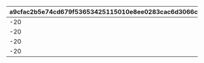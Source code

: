 |a9cfac2b5e74cd679f53653425115010e8ee0283cac6d3066cf5b8c767620be5|aec6972a7fe7b99d081e0e664f2ddf788c07edaaaf015fc6d183759dc8b3967d|9a0a64a8982b1d991142cc62f30839fad72d747da5b1c8d5669b76769375d6f5|b21def0b40057999dc7a219bacb2e5583cface10ceaa666d59cbec8ac2d489f5|
| --- | --- | --- | --- |
|-20|1|0|802100240|
|-20|1|-80|802100241|
|-20|1|0|802100244|
|-20|1|0|802100245|